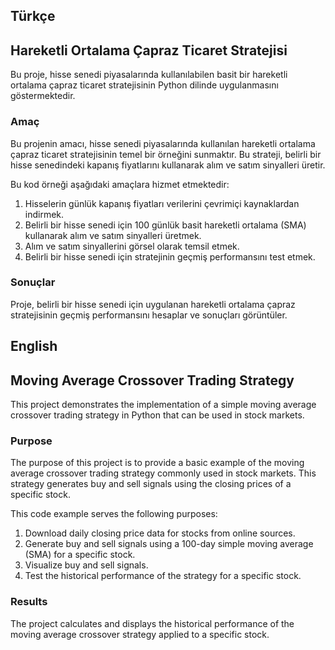 ## Türkçe
## Hareketli Ortalama Çapraz Ticaret Stratejisi

Bu proje, hisse senedi piyasalarında kullanılabilen basit bir hareketli ortalama çapraz ticaret stratejisinin Python dilinde uygulanmasını göstermektedir.

### Amaç
Bu projenin amacı, hisse senedi piyasalarında kullanılan hareketli ortalama çapraz ticaret stratejisinin temel bir örneğini sunmaktır. Bu strateji, belirli bir hisse senedindeki kapanış fiyatlarını kullanarak alım ve satım sinyalleri üretir.

Bu kod örneği aşağıdaki amaçlara hizmet etmektedir:
1. Hisselerin günlük kapanış fiyatları verilerini çevrimiçi kaynaklardan indirmek.
2. Belirli bir hisse senedi için 100 günlük basit hareketli ortalama (SMA) kullanarak alım ve satım sinyalleri üretmek.
3. Alım ve satım sinyallerini görsel olarak temsil etmek.
4. Belirli bir hisse senedi için stratejinin geçmiş performansını test etmek.


### Sonuçlar
Proje, belirli bir hisse senedi için uygulanan hareketli ortalama çapraz stratejisinin geçmiş performansını hesaplar ve sonuçları görüntüler.

## English
## Moving Average Crossover Trading Strategy
This project demonstrates the implementation of a simple moving average crossover trading strategy in Python that can be used in stock markets.

### Purpose
The purpose of this project is to provide a basic example of the moving average crossover trading strategy commonly used in stock markets. This strategy generates buy and sell signals using the closing prices of a specific stock.

This code example serves the following purposes:

1. Download daily closing price data for stocks from online sources.
2. Generate buy and sell signals using a 100-day simple moving average (SMA) for a specific stock.
3. Visualize buy and sell signals.
4. Test the historical performance of the strategy for a specific stock.

### Results
The project calculates and displays the historical performance of the moving average crossover strategy applied to a specific stock.